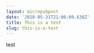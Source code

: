 ```yaml
---
layout: micropubpost
date: '2018-05-31T21:06:09.636Z'
title: This is a test
slug: this-is-a-test
---
```

test

